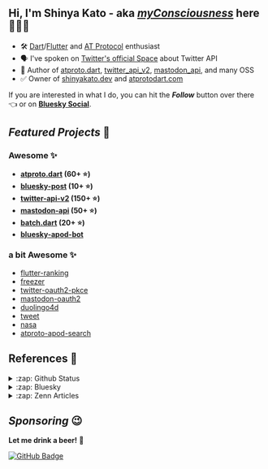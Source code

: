 ## Hi, I'm Shinya Kato - aka [**_myConsciousness_**](https://github.com/myConsciousness/) here 👋👨‍💻

- 🛠️ [Dart](https://dart.dev)/[Flutter](https://flutter.dev) and [AT Protocol](https://atproto.com) enthusiast
- 🗣️ I've spoken on [Twitter's official Space](https://twitter.com/TwitterDevJP/status/1572870095193272320) about Twitter API
- 🧐 Author of [atproto.dart](https://github.com/myConsciousness/atproto.dart), [twitter_api_v2](https://github.com/twitter-dart/twitter-api-v2), [mastodon_api](https://github.com/mastodon-dart/mastodon-api), and many OSS
- ✅ Owner of [shinyakato.dev](https://shinyakato.dev) and [atprotodart.com](https://atprotodart.com)

If you are interested in what I do, you can hit the **_Follow_** button over there 👈 or on **[Bluesky Social](https://staging.bsky.app/profile/shinyakato.dev)**.

## **_Featured Projects_** 🚀

### **Awesome** ✨

- **[atproto.dart](https://github.com/myConsciousness/atproto.dart) (60+ ⭐)**
- **[bluesky-post](https://github.com/marketplace/actions/send-bluesky-post) (10+ ⭐)**
- **[twitter-api-v2](https://github.com/twitter-dart/twitter-api-v2) (150+ ⭐)**
- **[mastodon-api](https://github.com/mastodon-dart/mastodon-api) (50+ ⭐)**
- **[batch.dart](https://github.com/batch-dart/batch.dart) (20+ ⭐)**
- **[bluesky-apod-bot](https://github.com/myConsciousness/bluesky-apod-bot)**

### **a bit Awesome** ✨

- [flutter-ranking](https://github.com/myConsciousness/flutter-ranking)
- [freezer](https://github.com/myConsciousness/freezer)
- [twitter-oauth2-pkce](https://github.com/twitter-dart/twitter-oauth2-pkce)
- [mastodon-oauth2](https://github.com/mastodon-dart/mastodon-oauth2)
- [duolingo4d](https://github.com/duolingo-dart/duolingo4d)
- [tweet](https://github.com/marketplace/actions/send-tweet)
- [nasa](https://github.com/myConsciousness/nasa-api)
- [atproto-apod-search](https://github.com/myConsciousness/atproto-pds-search)

## **References** 🔭

<details>
  <summary>:zap: Github Status</summary>

[![trophy](https://github-profile-trophy.vercel.app/?username=myConsciousness&theme=gruvbox&include_all_commits=true&count_private=true)](https://github-profile-trophy.vercel.app/?username=myConsciousness&margin-w=15&include_all_commits=true&count_private=true)

<div>
  <img height="180em" src="https://github-readme-stats.vercel.app/api?username=myConsciousness&count_private=true&theme=gruvbox&show_icons=true&include_all_commits=true&count_private=true"/>
  <img height="180em" src="https://github-readme-stats.vercel.app/api/top-langs/?username=myConsciousness&layout=compact&langs_count=7&theme=gruvbox"/>
</details>

<details>
  <summary>:zap: Bluesky</summary>

---

This content is fetched by [bluesky](https://github.com/myConsciousness/atproto.dart/tree/main/packages/bluesky).

<!-- MY-BSKY_TIMELINE:START - Do not remove or modify this section -->
---

> Shinya Kato 🤯 @shinyakato.dev 2023-08-01T01:09:18.755Z
>
> Interesting 👀

---

> Shinya Kato 🤯 @shinyakato.dev 2023-08-01T00:41:32.420Z
>
> The official iOS app is displaying the link card strangely, has this been the case before?

---

> bryan newbold @bnewbold.bsky.team 2023-07-31T23:50:02.028Z
>
> [DEⅤS]

got some early notes here on protocol plan to shift from full repo history to snapshots with logical clocks. check it out, especially if you are working with the firehose!

---

> Shinya Kato 🤯 @shinyakato.dev 2023-08-01T00:28:23.177Z
>
> I have added documentation on `bluesky_text` to atprotodart.com :) `bluesky_text` is a package for Dart/Bluesky that allows easy handle of RichText in Bluesky.

https://atprotodart.com/docs/packages/bluesky_text
https://pub.dev/packages/bluesky_text

---

> Kylie Robison @kylierobison.com 2023-07-31T21:00:06.507Z
>
> I wrote about the racist usernames found on Bluesky, obtained an email investors sent to the team, details about the personalized apologies from the company, and more.
https://fortune.com/2023/07/31/inside-bluesky-moderation-crisis-investor-pushback-user-backlash-ceo-apology/

---
<!-- MY-BSKY_TIMELINE:END -->

</details>

<details>
  <summary>:zap: Zenn Articles</summary>

<!-- MY-ZENN-ARTICLES:START - Do not remove or modify this section -->
- 🖼 [【Dart/Flutter】Bluesky APIからメディアを添付してBlueskyにポストする](https://zenn.dev/kato_shinya/articles/lets-post-with-media-and-dart-to-bluesky) (2023-07-25)
- 🏎️ [【Dart/Flutter】DartでBlueskyのFirehose APIを簡単に使用する](https://zenn.dev/kato_shinya/articles/lets-use-bluesky-firehose-api-with-dart) (2023-06-10)
- 🖌 [GitHub ActionsからBluesky Socialへ簡単にポストする](https://zenn.dev/kato_shinya/articles/send-post-to-bluesky-via-github-actions) (2023-05-20)
- 💙 [bluesky_cliでコマンドラインから簡単にBluesky SocialのAPIを叩く](https://zenn.dev/kato_shinya/articles/lets-try-bluesky-cli) (2023-04-04)
- 💙 [誰でもできる、Blueskyでカスタムドメインを簡単に設定する方法](https://zenn.dev/kato_shinya/articles/lets-set-custom-domain-in-bluesky) (2023-03-14)
<!-- MY-ZENN-ARTICLES:END -->
</details>

## **_Sponsoring_** 😉

**Let me drink a beer!** 🍻

[![GitHub Badge](https://img.shields.io/badge/Github%20Sponsor-orange?style=for-the-badge&logo=github&logoColor=white)](https://github.com/sponsors/myConsciousness)
